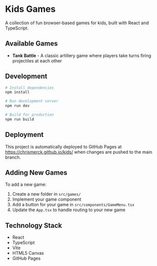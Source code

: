 # Kids Games

A collection of fun browser-based games for kids, built with React and TypeScript.

## Available Games

- **Tank Battle** - A classic artillery game where players take turns firing projectiles at each other

## Development

```bash
# Install dependencies
npm install

# Run development server
npm run dev

# Build for production
npm run build
```

## Deployment

This project is automatically deployed to GitHub Pages at https://chrismerck.github.io/kids/ when changes are pushed to the main branch.

## Adding New Games

To add a new game:

1. Create a new folder in `src/games/`
2. Implement your game component
3. Add a button for your game in `src/components/GameMenu.tsx`
4. Update the `App.tsx` to handle routing to your new game

## Technology Stack

- React
- TypeScript
- Vite
- HTML5 Canvas
- GitHub Pages